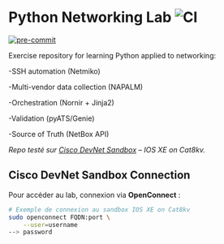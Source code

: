 # Python Networking Lab  ![CI](https://github.com/Mamat078/python-networking-lab/actions/workflows/ci.yml/badge.svg)


[![pre-commit](https://img.shields.io/badge/pre--commit-enabled-brightgreen?logo=pre-commit&logoColor=white)](https://github.com/pre-commit/pre-commit)

Exercise repository for learning Python applied to networking:

-SSH automation (Netmiko)

-Multi-vendor data collection (NAPALM)

-Orchestration (Nornir + Jinja2)

-Validation (pyATS/Genie)

-Source of Truth (NetBox API)

_Repo testé sur [Cisco DevNet Sandbox](https://developer.cisco.com/site/sandbox/) – IOS XE on Cat8kv._
## Cisco DevNet Sandbox Connection

Pour accéder au lab, connexion via **OpenConnect** :

```bash
# Exemple de connexion au sandbox IOS XE on Cat8kv
sudo openconnect FQDN:port \
    --user=username
--> password

